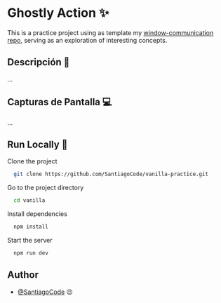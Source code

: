 # Ghostly Action ✨

This is a practice project using as template my [window-communication repo](https://github.com/SantiagoCode/window-communication), serving as an exploration of interesting concepts.

## Descripción 👀

...

## Capturas de Pantalla 💻

...


## Run Locally 🚀

Clone the project

```bash
  git clone https://github.com/SantiagoCode/vanilla-practice.git
```

Go to the project directory

```bash
  cd vanilla
```

Install dependencies

```bash
  npm install
```

Start the server

```bash
  npm run dev
```

## Author

- [@SantiagoCode](https://www.github.com/SantiagoCode) 😉